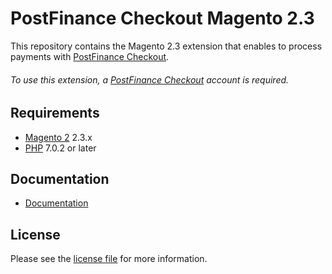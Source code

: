 # PostFinance Checkout Magento 2.3
This repository contains the Magento 2.3 extension that enables to process payments with [PostFinance Checkout](https://www.postfinance.ch/).

###### To use this extension, a [PostFinance Checkout](https://www.postfinance.ch/) account is required.

## Requirements

* [Magento 2](https://magento.com/) 2.3.x
* [PHP](http://php.net/) 7.0.2 or later

## Documentation

* [Documentation](https://plugin-documentation.postfinance-checkout.ch/pfpayments/magento-2.3/1.0.45/docs/en/documentation.html)

## License

Please see the [license file](https://github.com/pfpayments/magento-2.3/blob/1.0.45/LICENSE) for more information.